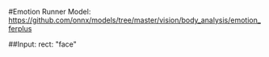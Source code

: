 #Emotion Runner
Model:
https://github.com/onnx/models/tree/master/vision/body_analysis/emotion_ferplus

##Input:
rect: "face"
